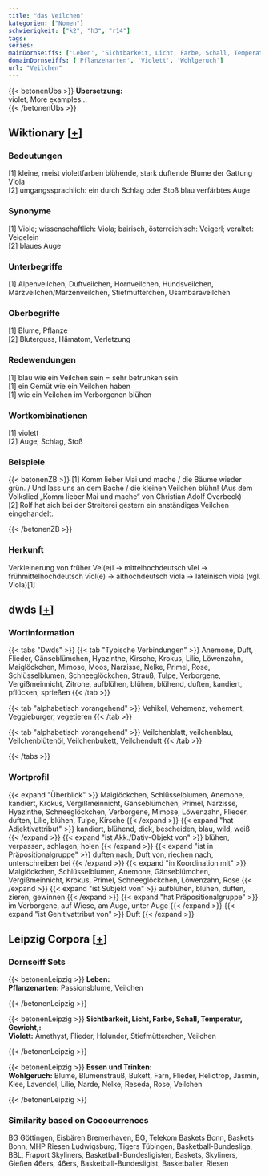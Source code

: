 ```yaml
---
title: "das Veilchen"
kategorien: ["Nomen"]
schwierigkeit: ["k2", "h3", "r14"]
tags:
series:
mainDornseiffs: ['Leben', 'Sichtbarkeit, Licht, Farbe, Schall, Temperatur, Gewicht,', 'Essen und Trinken']
domainDornseiffs: ['Pflanzenarten', 'Violett', 'Wohlgeruch']
url: "Veilchen"
---
```


{{< betonenÜbs >}}
**Übersetzung:**  
violet, More examples...  
{{< /betonenÜbs >}}

## Wiktionary [[+](https://de.wiktionary.org/wiki/Veilchen)]

### Bedeutungen
[1] kleine, meist violettfarben blühende, stark duftende Blume der Gattung Viola  
[2] umgangssprachlich: ein durch Schlag oder Stoß blau verfärbtes Auge  

### Synonyme
[1] Viole; wissenschaftlich: Viola; bairisch, österreichisch: Veigerl; veraltet: Veigelein  
[2] blaues Auge  

### Unterbegriffe
[1] Alpenveilchen, Duftveilchen, Hornveilchen, Hundsveilchen, Märzveilchen/Märzenveilchen, Stiefmütterchen, Usambaraveilchen  

### Oberbegriffe
[1] Blume, Pflanze  
[2] Bluterguss, Hämatom, Verletzung  

### Redewendungen
[1] blau wie ein Veilchen sein = sehr betrunken sein  
[1] ein Gemüt wie ein Veilchen haben  
[1] wie ein Veilchen im Verborgenen blühen  

### Wortkombinationen
[1] violett  
[2] Auge, Schlag, Stoß  

### Beispiele
{{< betonenZB >}}
[1] Komm lieber Mai und mache / die Bäume wieder grün. / Und lass uns an dem Bache / die kleinen Veilchen blühn! (Aus dem Volkslied „Komm lieber Mai und mache“ von Christian Adolf Overbeck)  
[2] Rolf hat sich bei der Streiterei gestern ein anständiges Veilchen eingehandelt.  

{{< /betonenZB >}}
### Herkunft
Verkleinerung von früher Vei(e)l -> mittelhochdeutsch vīel -> frühmittelhochdeutsch vīol(e) -> althochdeutsch viola -> lateinisch viola (vgl. Viola)[1]  



## dwds [[+](https://www.dwds.de/wb/Veilchen)]

### Wortinformation
{{< tabs "Dwds" >}}
{{< tab "Typische Verbindungen" >}}
Anemone, Duft, Flieder, Gänseblümchen, Hyazinthe, Kirsche, Krokus, Lilie, Löwenzahn, Maiglöckchen, Mimose, Moos, Narzisse, Nelke, Primel, Rose, Schlüsselblumen, Schneeglöckchen, Strauß, Tulpe, Verborgene, Vergißmeinnicht, Zitrone, aufblühen, blühen, blühend, duften, kandiert, pflücken, sprießen
{{< /tab >}}

{{< tab "alphabetisch vorangehend" >}}
Vehikel, Vehemenz, vehement, Veggieburger, vegetieren
{{< /tab >}}

{{< tab "alphabetisch vorangehend" >}}
Veilchenblatt, veilchenblau, Veilchenblütenöl, Veilchenbukett, Veilchenduft
{{< /tab >}}

{{< /tabs >}}

### Wortprofil
{{< expand "Überblick" >}} Maiglöckchen, Schlüsselblumen, Anemone, kandiert, Krokus, Vergißmeinnicht, Gänseblümchen, Primel, Narzisse, Hyazinthe, Schneeglöckchen, Verborgene, Mimose, Löwenzahn, Flieder, duften, Lilie, blühen, Tulpe, Kirsche {{< /expand >}}
{{< expand "hat Adjektivattribut" >}} kandiert, blühend, dick, bescheiden, blau, wild, weiß {{< /expand >}}
{{< expand "ist Akk./Dativ-Objekt von" >}} blühen, verpassen, schlagen, holen {{< /expand >}}
{{< expand "ist in Präpositionalgruppe" >}} duften nach, Duft von, riechen nach, unterschreiben bei {{< /expand >}}
{{< expand "in Koordination mit" >}} Maiglöckchen, Schlüsselblumen, Anemone, Gänseblümchen, Vergißmeinnicht, Krokus, Primel, Schneeglöckchen, Löwenzahn, Rose {{< /expand >}}
{{< expand "ist Subjekt von" >}} aufblühen, blühen, duften, zieren, gewinnen {{< /expand >}}
{{< expand "hat Präpositionalgruppe" >}} im Verborgene, auf Wiese, am Auge, unter Auge {{< /expand >}}
{{< expand "ist Genitivattribut von" >}} Duft {{< /expand >}}

## Leipzig Corpora [[+](https://corpora.uni-leipzig.de/en/res?word=Veilchen&corpusId=deu_newscrawl-public_2018)]

### Dornseiff Sets
{{< betonenLeipzig >}}
**Leben:**  
**Pflanzenarten:** Passionsblume, Veilchen  

{{< /betonenLeipzig >}}


{{< betonenLeipzig >}}
**Sichtbarkeit, Licht, Farbe, Schall, Temperatur, Gewicht,:**  
**Violett:** Amethyst, Flieder, Holunder, Stiefmütterchen, Veilchen  

{{< /betonenLeipzig >}}


{{< betonenLeipzig >}}
**Essen und Trinken:**  
**Wohlgeruch:** Blume, Blumenstrauß, Bukett, Farn, Flieder, Heliotrop, Jasmin, Klee, Lavendel, Lilie, Narde, Nelke, Reseda, Rose, Veilchen  

{{< /betonenLeipzig >}}

### Similarity based on Cooccurrences
BG Göttingen, Eisbären Bremerhaven, BG, Telekom Baskets Bonn, Baskets Bonn, MHP Riesen Ludwigsburg, Tigers Tübingen, Basketball-Bundesliga, BBL, Fraport Skyliners, Basketball-Bundesligisten, Baskets, Skyliners, Gießen 46ers, 46ers, Basketball-Bundesligist, Basketballer, Riesen

